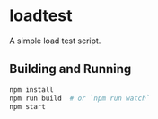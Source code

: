 # loadtest

A simple load test script.

## Building and Running

```bash
npm install
npm run build  # or `npm run watch`
npm start
```

